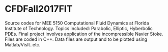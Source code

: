 # CFDFall2017FIT
Source codes for MEE 5150 Computational Fluid Dynamics at Florida Institute of Technology.
Topics included: Parabolic, Elliptic, Hyberbolic PDEs. 
Final project involves application of the incompressible Navier Stoke.
Files are coded in C++. Data files are output and to be plotted using Matlab/VisIt..etc.
